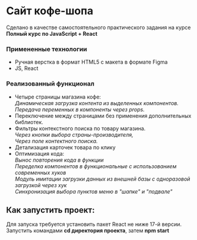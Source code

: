 # Сайт кофе-шопа

Сделано в качестве самостоятельного практического задания на курсе **Полный курс по JavaScript + React**

### Примененные технологии
* Ручная верстка в формат HTML5 с макета в формате Figma
* JS, React

### Реализованный функционал

* Четыре страницы магазина кофе:    
 *Динамическая загрузка контента из выделенных компонентов.<br>*
 *Передача переменных в компоненты через props.*
* Переключение между страницами без применения дополнительных библиотек.
* Фильтры контекстного поиска по товару магазина.<br>
    *Через кнопки выбора страны-производителя,*         
    *Через поле контектного поиска.*        
* Детализация карточек товара по клику    
* Оптимизация кода: <br>
*Вынос повторения кода в функции*<br>
*Переделка компонентов в функциональные с использованием современных хуков*<br>
*Модуль имитации загрузки данных из внешней базы с одноразовой загрузкой через хук*<br>
*Синхронизация выбора пунктов меню в "шапке" и "подвале"*

## Как запустить проект:
Для запуска требуется установить пакет React не ниже 17-й версии.<br>
Запустить командами **cd директория проекта**, затем **npm start**



